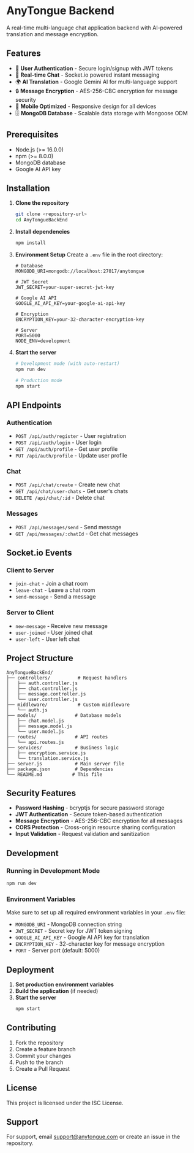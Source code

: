 # AnyTongue Backend

A real-time multi-language chat application backend with AI-powered translation and message encryption.

## Features

- 🔐 **User Authentication** - Secure login/signup with JWT tokens
- 💬 **Real-time Chat** - Socket.io powered instant messaging
- 🌍 **AI Translation** - Google Gemini AI for multi-language support
- 🔒 **Message Encryption** - AES-256-CBC encryption for message security
- 📱 **Mobile Optimized** - Responsive design for all devices
- 🗄️ **MongoDB Database** - Scalable data storage with Mongoose ODM

## Prerequisites

- Node.js (>= 16.0.0)
- npm (>= 8.0.0)
- MongoDB database
- Google AI API key

## Installation

1. **Clone the repository**
   ```bash
   git clone <repository-url>
   cd AnyTongueBackEnd
   ```

2. **Install dependencies**
   ```bash
   npm install
   ```

3. **Environment Setup**
   Create a `.env` file in the root directory:
   ```env
   # Database
   MONGODB_URI=mongodb://localhost:27017/anytongue
   
   # JWT Secret
   JWT_SECRET=your-super-secret-jwt-key
   
   # Google AI API
   GOOGLE_AI_API_KEY=your-google-ai-api-key
   
   # Encryption
   ENCRYPTION_KEY=your-32-character-encryption-key
   
   # Server
   PORT=5000
   NODE_ENV=development
   ```

4. **Start the server**
   ```bash
   # Development mode (with auto-restart)
   npm run dev
   
   # Production mode
   npm start
   ```

## API Endpoints

### Authentication
- `POST /api/auth/register` - User registration
- `POST /api/auth/login` - User login
- `GET /api/auth/profile` - Get user profile
- `PUT /api/auth/profile` - Update user profile

### Chat
- `POST /api/chat/create` - Create new chat
- `GET /api/chat/user-chats` - Get user's chats
- `DELETE /api/chat/:id` - Delete chat

### Messages
- `POST /api/messages/send` - Send message
- `GET /api/messages/:chatId` - Get chat messages

## Socket.io Events

### Client to Server
- `join-chat` - Join a chat room
- `leave-chat` - Leave a chat room
- `send-message` - Send a message

### Server to Client
- `new-message` - Receive new message
- `user-joined` - User joined chat
- `user-left` - User left chat

## Project Structure

```
AnyTongueBackEnd/
├── controllers/          # Request handlers
│   ├── auth.controller.js
│   ├── chat.controller.js
│   ├── message.controller.js
│   └── user.controller.js
├── middleware/           # Custom middleware
│   └── auth.js
├── models/              # Database models
│   ├── chat.model.js
│   ├── message.model.js
│   └── user.model.js
├── routes/              # API routes
│   └── api.routes.js
├── services/            # Business logic
│   ├── encryption.service.js
│   └── translation.service.js
├── server.js            # Main server file
├── package.json         # Dependencies
└── README.md           # This file
```

## Security Features

- **Password Hashing** - bcryptjs for secure password storage
- **JWT Authentication** - Secure token-based authentication
- **Message Encryption** - AES-256-CBC encryption for all messages
- **CORS Protection** - Cross-origin resource sharing configuration
- **Input Validation** - Request validation and sanitization

## Development

### Running in Development Mode
```bash
npm run dev
```

### Environment Variables
Make sure to set up all required environment variables in your `.env` file:

- `MONGODB_URI` - MongoDB connection string
- `JWT_SECRET` - Secret key for JWT token signing
- `GOOGLE_AI_API_KEY` - Google AI API key for translation
- `ENCRYPTION_KEY` - 32-character key for message encryption
- `PORT` - Server port (default: 5000)

## Deployment

1. **Set production environment variables**
2. **Build the application** (if needed)
3. **Start the server**
   ```bash
   npm start
   ```

## Contributing

1. Fork the repository
2. Create a feature branch
3. Commit your changes
4. Push to the branch
5. Create a Pull Request

## License

This project is licensed under the ISC License.

## Support

For support, email support@anytongue.com or create an issue in the repository.